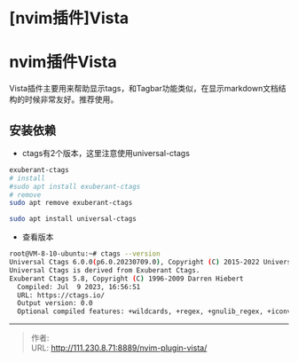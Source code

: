 # [nvim插件]Vista


<!--more-->
# nvim插件Vista
Vista插件主要用来帮助显示tags，和Tagbar功能类似，在显示markdown文档结构的时候非常友好。推荐使用。
## 安装依赖
- ctags有2个版本，这里注意使用universal-ctags
```bash
exuberant-ctags
# install
#sudo apt install exuberant-ctags
# remove
sudo apt remove exuberant-ctags

sudo apt install universal-ctags
```
- 查看版本
```bash
root@VM-8-10-ubuntu:~# ctags --version
Universal Ctags 6.0.0(p6.0.20230709.0), Copyright (C) 2015-2022 Universal Ctags Team
Universal Ctags is derived from Exuberant Ctags.
Exuberant Ctags 5.8, Copyright (C) 1996-2009 Darren Hiebert
  Compiled: Jul  9 2023, 16:56:51
  URL: https://ctags.io/
  Output version: 0.0
  Optional compiled features: +wildcards, +regex, +gnulib_regex, +iconv, +option-directory, +packcc, +optscript
```


---

> 作者:   
> URL: http://111.230.8.71:8889/nvim-plugin-vista/  


